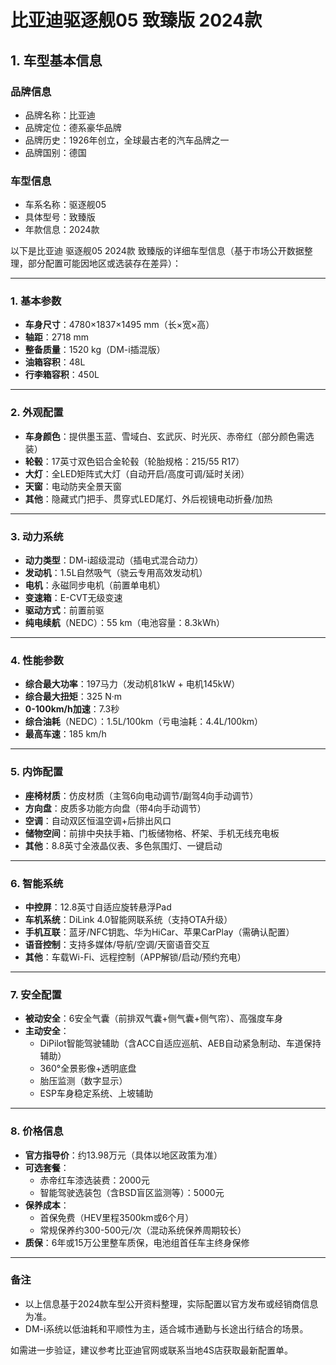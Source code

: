 
# 比亚迪驱逐舰05 致臻版 2024款
## 1. 车型基本信息
### 品牌信息
- 品牌名称：比亚迪
- 品牌定位：德系豪华品牌
- 品牌历史：1926年创立，全球最古老的汽车品牌之一
- 品牌国别：德国

### 车型信息
- 车系名称：驱逐舰05
- 具体型号：致臻版
- 年款信息：2024款

以下是比亚迪 驱逐舰05 2024款 致臻版的详细车型信息（基于市场公开数据整理，部分配置可能因地区或选装存在差异）：

---

### **1. 基本参数**
- **车身尺寸**：4780×1837×1495 mm（长×宽×高）  
- **轴距**：2718 mm  
- **整备质量**：1520 kg（DM-i插混版）  
- **油箱容积**：48L  
- **行李箱容积**：450L  

---

### **2. 外观配置**
- **车身颜色**：提供墨玉蓝、雪域白、玄武灰、时光灰、赤帝红（部分颜色需选装）  
- **轮毂**：17英寸双色铝合金轮毂（轮胎规格：215/55 R17）  
- **大灯**：全LED矩阵式大灯（自动开启/高度可调/延时关闭）  
- **天窗**：电动防夹全景天窗  
- **其他**：隐藏式门把手、贯穿式LED尾灯、外后视镜电动折叠/加热  

---

### **3. 动力系统**
- **动力类型**：DM-i超级混动（插电式混合动力）  
- **发动机**：1.5L自然吸气（骁云专用高效发动机）  
- **电机**：永磁同步电机（前置单电机）  
- **变速箱**：E-CVT无级变速  
- **驱动方式**：前置前驱  
- **纯电续航**（NEDC）：55 km（电池容量：8.3kWh）  

---

### **4. 性能参数**
- **综合最大功率**：197马力（发动机81kW + 电机145kW）  
- **综合最大扭矩**：325 N·m  
- **0-100km/h加速**：7.3秒  
- **综合油耗**（NEDC）：1.5L/100km（亏电油耗：4.4L/100km）  
- **最高车速**：185 km/h  

---

### **5. 内饰配置**
- **座椅材质**：仿皮材质（主驾6向电动调节/副驾4向手动调节）  
- **方向盘**：皮质多功能方向盘（带4向手动调节）  
- **空调**：自动双区恒温空调+后排出风口  
- **储物空间**：前排中央扶手箱、门板储物格、杯架、手机无线充电板  
- **其他**：8.8英寸全液晶仪表、多色氛围灯、一键启动  

---

### **6. 智能系统**
- **中控屏**：12.8英寸自适应旋转悬浮Pad  
- **车机系统**：DiLink 4.0智能网联系统（支持OTA升级）  
- **手机互联**：蓝牙/NFC钥匙、华为HiCar、苹果CarPlay（需确认配置）  
- **语音控制**：支持多媒体/导航/空调/天窗语音交互  
- **其他**：车载Wi-Fi、远程控制（APP解锁/启动/预约充电）  

---

### **7. 安全配置**
- **被动安全**：6安全气囊（前排双气囊+侧气囊+侧气帘）、高强度车身  
- **主动安全**：  
  - DiPilot智能驾驶辅助（含ACC自适应巡航、AEB自动紧急制动、车道保持辅助）  
  - 360°全景影像+透明底盘  
  - 胎压监测（数字显示）  
  - ESP车身稳定系统、上坡辅助  

---

### **8. 价格信息**
- **官方指导价**：约13.98万元（具体以地区政策为准）  
- **可选套餐**：  
  - 赤帝红车漆选装费：2000元  
  - 智能驾驶选装包（含BSD盲区监测等）：5000元  
- **保养成本**：  
  - 首保免费（HEV里程3500km或6个月）  
  - 常规保养约300-500元/次（混动系统保养周期较长）  
- **质保**：6年或15万公里整车质保，电池组首任车主终身保修  

---

### **备注**  
- 以上信息基于2024款车型公开资料整理，实际配置以官方发布或经销商信息为准。  
- DM-i系统以低油耗和平顺性为主，适合城市通勤与长途出行结合的场景。  

如需进一步验证，建议参考比亚迪官网或联系当地4S店获取最新配置单。
